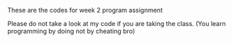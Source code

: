 These are the codes for week 2 program assignment

Please do not take a look at my code if you are taking the class. (You learn programming by doing not by cheating bro)
